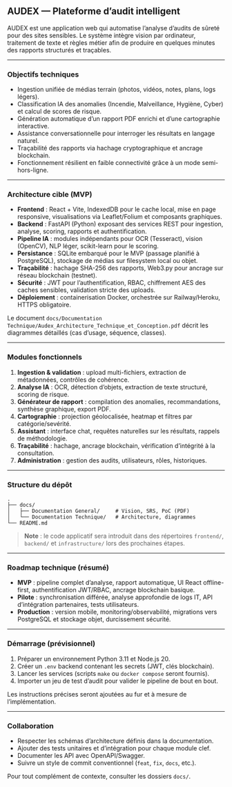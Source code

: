 ## AUDEX — Plateforme d’audit intelligent

AUDEX est une application web qui automatise l’analyse d’audits de sûreté pour des sites sensibles. Le système intègre vision par ordinateur, traitement de texte et règles métier afin de produire en quelques minutes des rapports structurés et traçables.

---

### Objectifs techniques
- Ingestion unifiée de médias terrain (photos, vidéos, notes, plans, logs légers).
- Classification IA des anomalies (Incendie, Malveillance, Hygiène, Cyber) et calcul de scores de risque.
- Génération automatique d’un rapport PDF enrichi et d’une cartographie interactive.
- Assistance conversationnelle pour interroger les résultats en langage naturel.
- Traçabilité des rapports via hachage cryptographique et ancrage blockchain.
- Fonctionnement résilient en faible connectivité grâce à un mode semi-hors-ligne.

---

### Architecture cible (MVP)
- **Frontend** : React + Vite, IndexedDB pour le cache local, mise en page responsive, visualisations via Leaflet/Folium et composants graphiques.
- **Backend** : FastAPI (Python) exposant des services REST pour ingestion, analyse, scoring, rapports et authentification.
- **Pipeline IA** : modules indépendants pour OCR (Tesseract), vision (OpenCV), NLP léger, scikit-learn pour le scoring.
- **Persistance** : SQLite embarqué pour le MVP (passage planifié à PostgreSQL), stockage de médias sur filesystem local ou objet.
- **Traçabilité** : hachage SHA-256 des rapports, Web3.py pour ancrage sur réseau blockchain (testnet).
- **Sécurité** : JWT pour l’authentification, RBAC, chiffrement AES des caches sensibles, validation stricte des uploads.
- **Déploiement** : containerisation Docker, orchestrée sur Railway/Heroku, HTTPS obligatoire.

Le document `docs/Documentation Technique/Audex_Architecture_Technique_et_Conception.pdf` décrit les diagrammes détaillés (cas d’usage, séquence, classes).

---

### Modules fonctionnels
1. **Ingestion & validation** : upload multi-fichiers, extraction de métadonnées, contrôles de cohérence.
2. **Analyse IA** : OCR, détection d’objets, extraction de texte structuré, scoring de risque.
3. **Générateur de rapport** : compilation des anomalies, recommandations, synthèse graphique, export PDF.
4. **Cartographie** : projection géolocalisée, heatmap et filtres par catégorie/sevérité.
5. **Assistant** : interface chat, requêtes naturelles sur les résultats, rappels de méthodologie.
6. **Traçabilité** : hachage, ancrage blockchain, vérification d’intégrité à la consultation.
7. **Administration** : gestion des audits, utilisateurs, rôles, historiques.

---

### Structure du dépôt
```
.
├── docs/
│   ├── Documentation General/     # Vision, SRS, PoC (PDF)
│   └── Documentation Technique/   # Architecture, diagrammes
└── README.md
```

> **Note** : le code applicatif sera introduit dans des répertoires `frontend/`, `backend/` et `infrastructure/` lors des prochaines étapes.

---

### Roadmap technique (résumé)
- **MVP** : pipeline complet d’analyse, rapport automatique, UI React offline-first, authentification JWT/RBAC, ancrage blockchain basique.
- **Pilote** : synchronisation différée, analyse approfondie de logs IT, API d’intégration partenaires, tests utilisateurs.
- **Production** : version mobile, monitoring/observabilité, migrations vers PostgreSQL et stockage objet, durcissement sécurité.

---

### Démarrage (prévisionnel)
1. Préparer un environnement Python 3.11 et Node.js 20.
2. Créer un `.env` backend contenant les secrets (JWT, clés blockchain).
3. Lancer les services (scripts `make` ou `docker compose` seront fournis).
4. Importer un jeu de test d’audit pour valider le pipeline de bout en bout.

Les instructions précises seront ajoutées au fur et à mesure de l’implémentation.

---

### Collaboration
- Respecter les schémas d’architecture définis dans la documentation.
- Ajouter des tests unitaires et d’intégration pour chaque module clef.
- Documenter les API avec OpenAPI/Swagger.
- Suivre un style de commit conventionnel (`feat`, `fix`, `docs`, etc.).

Pour tout complément de contexte, consulter les dossiers `docs/`.
